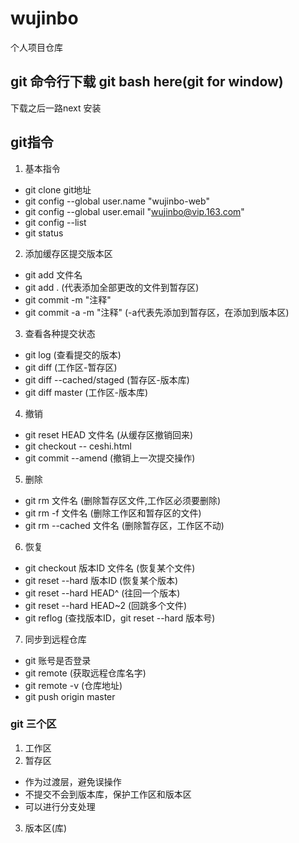 # wujinbo
个人项目仓库
## git 命令行下载 git bash here(git for window)
下载之后一路next 安装
## git指令
1. 基本指令
- git clone git地址
- git config --global user.name "wujinbo-web"
- git config --global user.email "wujinbo@vip.163.com"
- git config --list
- git status  
2. 添加缓存区提交版本区
- git add 文件名
- git add .     (代表添加全部更改的文件到暂存区)
- git commit -m "注释"
- git commit -a -m "注释" (-a代表先添加到暂存区，在添加到版本区)
3. 查看各种提交状态
- git log     (查看提交的版本)
- git diff    (工作区-暂存区)
- git diff --cached/staged (暂存区-版本库)
- git diff master  (工作区-版本库)
4. 撤销
- git reset HEAD 文件名  (从缓存区撤销回来)
- git checkout -- ceshi.html
- git commit --amend  (撤销上一次提交操作)
5. 删除
- git rm 文件名 (删除暂存区文件,工作区必须要删除)
- git rm -f 文件名 (删除工作区和暂存区的文件)
- git rm --cached 文件名 (删除暂存区，工作区不动)
6. 恢复
- git checkout 版本ID 文件名 (恢复某个文件)
- git reset --hard 版本ID    (恢复某个版本)
- git reset --hard HEAD^     (往回一个版本)
- git reset --hard HEAD~2    (回跳多个文件)
- git reflog (查找版本ID，git reset --hard 版本号)
7. 同步到远程仓库
- git 账号是否登录
- git remote (获取远程仓库名字)
- git remote -v (仓库地址)
- git push origin master
### git 三个区
1. 工作区
2. 暂存区
- 作为过渡层，避免误操作
- 不提交不会到版本库，保护工作区和版本区
- 可以进行分支处理
3. 版本区(库)
